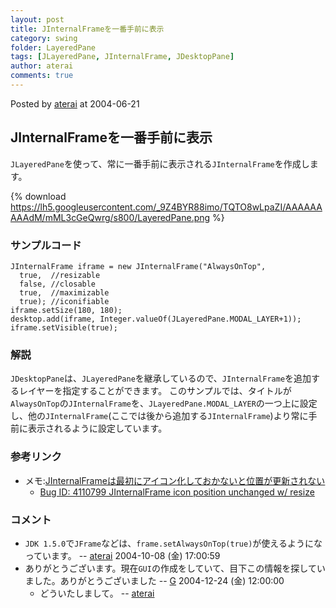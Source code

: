 ```yaml
---
layout: post
title: JInternalFrameを一番手前に表示
category: swing
folder: LayeredPane
tags: [JLayeredPane, JInternalFrame, JDesktopPane]
author: aterai
comments: true
---
```


Posted by [aterai](http://terai.xrea.jp/aterai.html) at 2004-06-21

## JInternalFrameを一番手前に表示
`JLayeredPane`を使って、常に一番手前に表示される`JInternalFrame`を作成します。

{% download https://lh5.googleusercontent.com/_9Z4BYR88imo/TQTO8wLpaZI/AAAAAAAAAdM/mML3cGeQwrg/s800/LayeredPane.png %}

### サンプルコード
<pre class="prettyprint"><code>JInternalFrame iframe = new JInternalFrame("AlwaysOnTop",
  true,  //resizable
  false, //closable
  true,  //maximizable
  true); //iconifiable
iframe.setSize(180, 180);
desktop.add(iframe, Integer.valueOf(JLayeredPane.MODAL_LAYER+1));
iframe.setVisible(true);
</code></pre>

### 解説
`JDesktopPane`は、`JLayeredPane`を継承しているので、`JInternalFrame`を追加するレイヤーを指定することができます。
このサンプルでは、タイトルが`AlwaysOnTop`の`JInternalFrame`を、`JLayeredPane.MODAL_LAYER`の一つ上に設定し、他の`JInternalFrame`(ここでは後から追加する`JInternalFrame`)より常に手前に表示されるように設定しています。

### 参考リンク
- メモ:[JInternalFrameは最初にアイコン化しておかないと位置が更新されない](http://d.hatena.ne.jp/tori31001/20060901)
    - [Bug ID: 4110799 JInternalFrame icon position unchanged w/ resize](http://bugs.sun.com/bugdatabase/view_bug.do?bug_id=4110799)

<!-- dummy comment line for breaking list -->

### コメント
- `JDK 1.5.0`で`JFrame`などは、`frame.setAlwaysOnTop(true)`が使えるようになっています。 -- [aterai](http://terai.xrea.jp/aterai.html) 2004-10-08 (金) 17:00:59
- ありがとうございます。現在`GUI`の作成をしていて、目下この情報を探していました。ありがとうございました -- [G](http://terai.xrea.jp/G.html) 2004-12-24 (金) 12:00:00
    - どういたしまして。 -- [aterai](http://terai.xrea.jp/aterai.html)

<!-- dummy comment line for breaking list -->

